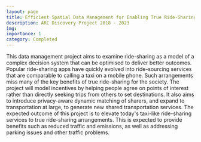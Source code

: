 ```yaml
---
layout: page
title: Efficient Spatial Data Management for Enabling True Ride-Sharing
description: ARC Discovery Project 2018 - 2023
img:
importance: 1
category: Completed
---
```


This data management project aims to examine ride-sharing as a model of a complex decision system that can be optimised to deliver better outcomes. Popular ride-sharing apps have quickly evolved into ride-sourcing services that are comparable to calling a taxi on a mobile phone. Such arrangements miss many of the key benefits of true ride-sharing for the society. The project will model incentives by helping people agree on points of interest rather than directly seeking trips from others to set destinations. It also aims to introduce privacy-aware dynamic matching of sharers, and expand to transportation at large, to generate new shared transportation services. The expected outcome of this project is to elevate today's taxi-like ride-sharing services to true ride-sharing arrangements. This is expected to provide benefits such as reduced traffic and emissions, as well as addressing parking issues and other traffic problems.